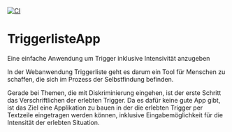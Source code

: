 [![CI](https://github.com/MevreHTW/TriggerlisteApp/actions/workflows/tests.yml/badge.svg)](https://github.com/MevreHTW/TriggerlisteApp/actions/workflows/tests.yml)


# TriggerlisteApp
Eine einfache Anwendung um Trigger inklusive Intensivität anzugeben

In der Webanwendung Triggerliste geht es darum ein Tool für Menschen zu schaffen, die sich im Prozess der Selbstfindung befinden.

Gerade bei Themen, die mit Diskriminierung eingehen, ist der erste Schritt das Verschriftlichen der erlebten Trigger. Da es dafür keine gute App gibt, ist das Ziel eine Applikation zu bauen in der die erlebten Trigger per Textzeile eingetragen werden können, inklusive Eingabemöglichkeit für die Intensität der erlebten Situation.

